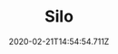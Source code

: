 ---
templateKey: blog-post
title: Silo
type: building
description: Allows you to cut and store grass for feed.
featuredpost: false
date: 2020-02-21T14:54:54.711Z
featuredimage: /img/Silo.png
cost: 100
footprint: 3x3
source: Robin
tags:
  - Stone (100)
  - Clay (10)
  - Copper Bar (5)
---